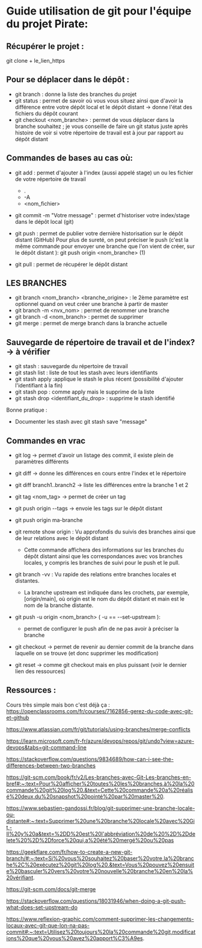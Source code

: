 # Guide utilisation de git pour l'équipe du projet Pirate:


## Récupérer le projet :
git clone + le_lien_https

## Pour se déplacer dans le dépôt :

* git branch : donne la liste des branches du projet 
* git status : permet de savoir où vous vous situez ainsi que d'avoir la différence entre votre dépôt local et le dépôt distant -> donne l'état des fichiers du dépôt courant 
* git checkout <nom_branche> : permet de vous déplacer dans la branche souhaitez ; je vous conseille de faire un git status juste après histoire de voir si votre répertoire de travail est à jour par rapport au dépôt distant

## Commandes de bases au cas où:

* git add : permet d'ajouter à l'index (aussi appelé stage) un ou les fichier de votre répertoire de travail
  * .
  * -A
  * <nom_fichier>
* git commit -m "Votre message" : permet d'historiser votre index/stage dans le dépôt local (git)

* git push : permet de publier votre dernière historisation sur le dépôt distant (GitHub)
  Pour plus de sureté, on peut préciser le push (c'est la même commande pour envoyer une branche que l'on vient de créer, sur le dépôt distant ): 
    git push origin <nom_branche> (1)

* git pull : permet de récupérer le dépôt distant


## LES BRANCHES

* git branch <nom_branch> <branche_origine> : le 2ème paramètre est optionnel quand on veut créer une branche à partir de master
* git branch -m <nvx_nom> : permet de renommer une branche 
* git branch -d <nom_branch> : permet de supprimer 
* git merge <branch> : permet de merge branch dans la branche actuelle

## Sauvegarde de répertoire de travail et de l'index? -> à vérifier

* git stash : sauvegarde du répertoire de travail
* git stash list : liste de tout les stash avec leurs identifiants
* git stash apply :applique le stash le plus récent (possibilité d'ajouter l'identifiant à la fin)
* git stash pop : comme apply mais le supprime de la liste
* git stash drop <identifiant_du_drop> : supprime le stash identifié 

Bonne pratique : 
* Documenter les stash avec git stash save "message"
 

## Commandes en vrac

* git log -> permet d'avoir un listage des commit, il existe plein de paramètres différents

* git diff -> donne les différences en cours entre l'index et le répertoire

* git diff branch1..branch2 -> liste les différences entre la branche 1 et 2

* git tag <nom_tag> -> permet de créer un tag

* git push origin --tags -> envoie les tags sur le dépôt distant
* git push origin ma-branche

* git remote show origin : Vu approfondis du suivis des branches ainsi que de leur relations avec le dépôt distant 
  * Cette commande affichera des informations sur les branches du dépôt distant ainsi que les correspondances avec vos branches locales, y compris les branches de suivi pour le push et le pull.
  
* git branch -vv : Vu rapide des relations entre branches locales et distantes.
  * La branche upstream est indiquée dans les crochets, par exemple, [origin/main], où origin est le nom du dépôt distant et main est le nom de la branche distante.
  
* git push -u origin <nom_branch> ( -u == --set-upstream ):
  * permet de configurer le push afin de ne pas avoir à préciser la branche 

* git checkout -> permet de revenir au dernier commit de la branche dans laquelle on se trouve (et donc supprimer les modification)

* git reset -> comme git checkout mais en plus puissant (voir le dernier lien des ressources)

## Ressources :

Cours très simple mais bon c'est déjà ça : 
https://openclassrooms.com/fr/courses/7162856-gerez-du-code-avec-git-et-github

https://www.atlassian.com/fr/git/tutorials/using-branches/merge-conflicts

https://learn.microsoft.com/fr-fr/azure/devops/repos/git/undo?view=azure-devops&tabs=git-command-line

https://stackoverflow.com/questions/9834689/how-can-i-see-the-differences-between-two-branches

https://git-scm.com/book/fr/v2/Les-branches-avec-Git-Les-branches-en-bref#:~:text=Pour%20afficher%20toutes%20les%20branches,à%20la%20commande%20git%20log%20.&text=Cette%20commande%20a%20réalisé%20deux,du%20snapshot%20pointé%20par%20master%20.

https://www.sebastien-gandossi.fr/blog/git-supprimer-une-branche-locale-ou-distante#:~:text=Supprimer%20une%20branche%20locale%20avec%20Git,-Il%20y%20a&text=%2DD%20est%20l'abbréviation%20de%20%2D%2Ddelete%20%2D%2Dforce%20qui,a%20été%20mergé%20ou%20pas

https://geekflare.com/fr/how-to-create-a-new-git-branch/#:~:text=Si%20vous%20souhaitez%20baser%20votre,la%20branche%2C%20exécutez%20git%20log%20.&text=Vous%20pouvez%20ensuite%20basculer%20vers%20votre%20nouvelle%20branche%20en%20la%20vérifiant.

https://git-scm.com/docs/git-merge

https://stackoverflow.com/questions/18031946/when-doing-a-git-push-what-does-set-upstream-do

https://www.reflexion-graphic.com/comment-supprimer-les-changements-locaux-avec-git-que-lon-na-pas-commit#:~:text=Utilisez%20toujours%20la%20commande%20git,modifications%20que%20vous%20avez%20apport%C3%A9es.
